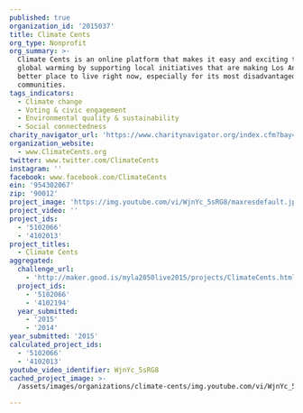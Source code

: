 ```yaml
---
published: true
organization_id: '2015037'
title: Climate Cents
org_type: Nonprofit
org_summary: >-
  Climate Cents is an online platform that makes it easy and exciting to fight
  global warming by supporting local initiatives that are making Los Angeles a
  better place to live right now, especially for its most disadvantaged
  communities.
tags_indicators:
  - Climate change
  - Voting & civic engagement
  - Environmental quality & sustainability
  - Social connectedness
charity_navigator_url: 'https://www.charitynavigator.org/index.cfm?bay=search.profile&ein=954302067'
organization_website:
  - www.ClimateCents.org
twitter: www.twitter.com/ClimateCents
instagram: ''
facebook: www.facebook.com/ClimateCents
ein: '954302067'
zip: '90012'
project_image: 'https://img.youtube.com/vi/WjnYc_5sRG8/maxresdefault.jpg'
project_video: ''
project_ids:
  - '5102066'
  - '4102013'
project_titles:
  - Climate Cents
aggregated:
  challenge_url:
    - 'http://maker.good.is/myla2050live2015/projects/ClimateCents.html'
  project_ids:
    - '5102066'
    - '4102194'
  year_submitted:
    - '2015'
    - '2014'
year_submitted: '2015'
calculated_project_ids:
  - '5102066'
  - '4102013'
youtube_video_identifier: WjnYc_5sRG8
cached_project_image: >-
  /assets/images/organizations/climate-cents/img.youtube.com/vi/WjnYc_5sRG8/maxresdefault.jpg

---
```

